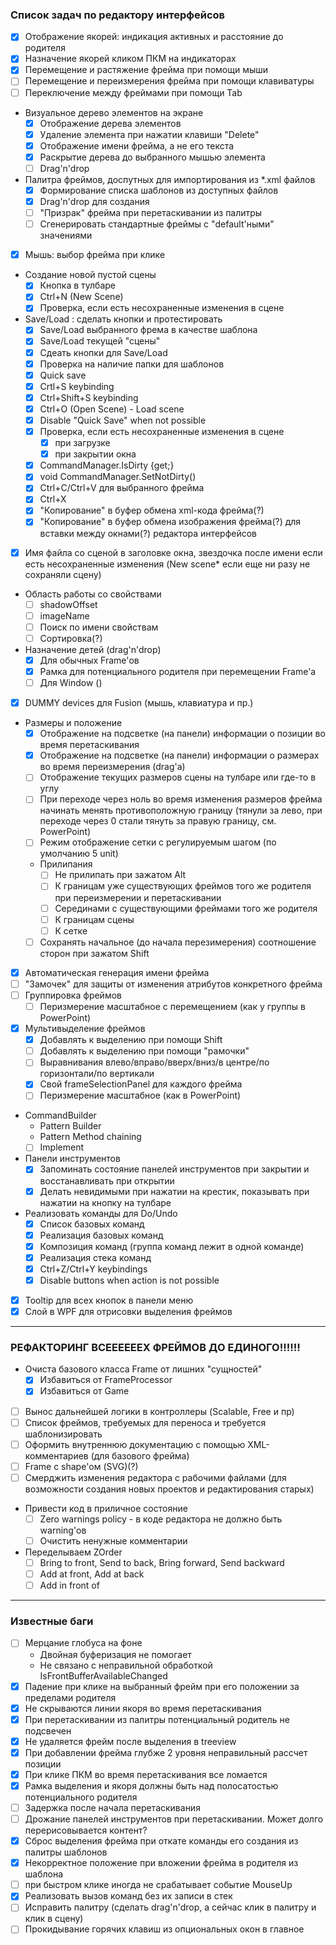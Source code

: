 ### Список задач по редактору интерфейсов
- [x] Отображение якорей: индикация активных и расстояние до родителя
- [x] Назначение якорей кликом ПКМ на индикаторах
- [x] Перемещение и растяжение фрейма при помощи мыши 
- [ ] Перемещение и переизмерения фрейма при помощи клавиватуры
- [ ] Переключение между фреймами при помощи Tab
- Визуальное дерево элементов на экране 
  - [x] Отображение дерева элементов
  - [x] Удаление элемента при нажатии клавиши "Delete"
  - [x] Отображение имени фрейма, а не его текста
  - [x] Раскрытие дерева до выбранного мышью элемента
  - [ ] Drag'n'drop   
- Палитра фреймов, доспутных для импортирования из *.xml файлов 
  - [x] Формирование списка шаблонов из доступных файлов
  - [x] Drag'n'drop для создания
  - [ ] "Призрак" фрейма при перетаскивании из палитры
  - [ ] Сгенерировать стандартные фреймы с "default'ными" значениями
- [x] Мышь: выбор фрейма при клике  
- Создание новой пустой сцены
  - [x] Кнопка в тулбаре
  - [x] Ctrl+N (New Scene)
  - [x] Проверка, если есть несохраненные изменения в сцене
- Save/Load : сделать кнопки и протестировать  
  - [x] Save/Load выбранного фрема в качестве шаблона
  - [x] Save/Load текущей "сцены"
  - [x] Сдеать кнопки для Save/Load
  - [x] Проверка на наличие папки для шаблонов 
  - [x] Quick save
  - [x] Crtl+S keybinding
  - [x] Ctrl+Shift+S keybinding
  - [x] Ctrl+O (Open Scene) - Load scene
  - [x] Disable "Quick Save" when not possible
  - [x] Проверка, если есть несохраненные изменения в сцене 
    - [x] при загрузке
    - [x] при закрытии окна
  - [x] CommandManager.IsDirty {get;}
  - [x] void CommandManager.SetNotDirty()  
  - [x] Ctrl+C/Ctrl+V для выбранного фрейма
  - [x] Ctrl+X
  - [x] "Копирование" в буфер обмена xml-кода фрейма(?)
  - [x] "Копирование" в буфер обмена изображения фрейма(?) для вставки между окнами(?) редактора интерфейсов
- [x] Имя файла со сценой в заголовке окна, звездочка после имени если есть несохраненные изменения (New scene* если еще ни разу не сохраняли сцену)
- Область работы со свойствами 
  - [ ] shadowOffset
  - [ ] imageName  
  - [ ] Поиск по имени свойствам
  - [ ] Сортировка(?)
- Назначение детей (drag'n'drop)
  - [x] Для обычных Frame'ов
  - [x] Рамка для потенциального родителя при перемещении Frame'а
  - [ ] Для Window () 
- [x] DUMMY devices для Fusion (мышь, клавиатура и пр.)
- Размеры и положение
  - [x] Отображение на подсветке (на панели) информации о позиции во время перетаскивания
  - [x] Отображение на подсветке (на панели) информации о размерах во время переизмерения (drag'а)
  - [ ] Отображение текущих размеров сцены на тулбаре или где-то в углу
  - [ ] При переходе через ноль во время изменения размеров фрейма начинать менять противоположную границу (тянули за лево, при переходе через 0 стали тянуть за правую границу, см. PowerPoint)  
  - [ ] Режим отображение сетки с регулируемым шагом (по умолчанию 5 unit)
  - Прилипания
    - [ ] Не прилипать при зажатом Alt
    - [ ] К границам уже существующих фреймов того же родителя при переизмерении и перетаскивании
    - [ ] Серединами с существующими фреймами того же родителя
    - [ ] К границам сцены    
    - [ ] К сетке
  - [ ] Сохранять начальное (до начала перезимерения) соотношение сторон при зажатом Shift
- [x] Автоматическая генерация имени фрейма
- [ ] "Замочек" для защиты от изменения атрибутов конкретного фрейма
- [ ] Группировка фреймов
  - [ ] Перизмерение масштабное с перемещением (как у группы в PowerPoint)
- [x] Мультивыделение фреймов
  - [x] Добавлять к выделению при помощи Shift
  - [ ] Добавлять к выделению при помощи "рамочки"
  - [ ] Выравнивания влево/вправо/вверх/вниз/в центре/по горизонтали/по вертикали
  - [x] Свой frameSelectionPanel для каждого фрейма
  - [ ] Перизмерение масштабное (как в PowerPoint)
- CommandBuilder
  - Pattern Builder
  - Pattern Method chaining
  - [ ] Implement
- Панели инструментов  
  - [x] Запоминать состояние панелей инструментов при закрытии и восстанавливать при открытии
  - [x] Делать невидимыми при нажатии на крестик, показывать при нажатии на кнопку на тулбаре
- Реализовать команды для Do/Undo
  - [x] Список базовых команд
  - [x] Реализация базовых команд
  - [x] Композиция команд (группа команд лежит в одной команде)
  - [x] Реализация стека команд 
  - [x] Ctrl+Z/Ctrl+Y keybindings
  - [x] Disable buttons when action is not possible
- [x] Tooltip для всех кнопок в панели меню
- [x] Слой в WPF для отрисовки выделения фреймов
---
### РЕФАКТОРИНГ ВСЕЕЕЕЕЕХ ФРЕЙМОВ ДО ЕДИНОГО!!!!!!
- Очиста базового класса Frame от лишних "сущностей"
	- [x] Избавиться от FrameProcessor
	- [x] Избавиться от Game
- [ ] Вынос дальнейшей логики в контроллеры (Scalable, Free и пр) 
- [ ] Список фреймов, требуемых для переноса и требуется шаблонизировать
- [ ] Оформить внутреннюю документацию с помощью XML-комментариев (для базового фрейма)
- [ ] Frame с shape'ом (SVG)(?)
- [ ] Смерджить изменения редактора с рабочими файлами (для возможности создания новых проектов и редактирования старых)
- Привести код в приличное состояние
  - [ ] Zero warnings policy - в коде редактора не должно быть warning'ов
  - [ ] Очистить ненужные комментарии
- Переделываем ZOrder
  - [ ] Bring to front, Send to back, Bring forward, Send backward
  - [ ] Add at front, Add at back
  - [ ] Add in front of
---
### Известные баги
- [ ] Мерцание глобуса на фоне
  - Двойная буферизация не помогает
  - Не связано с неправильной обработкой IsFrontBufferAvailableChanged
- [x] Падение при клике на выбранный фрейм при его положении за пределами родителя
- [x] Не скрываются линии якоря во время перетаскивания
- [x] При перетаскивании из палитры потенциальный родитель не подсвечен
- [x] Не удаляется фрейм после выделения в treeview 
- [x] При добавлении фрейма глубже 2 уровня неправильный рассчет позиции
- [x] При клике ПКМ во время перетаскивания все ломается
- [x] Рамка выделения и якоря должны быть над полосатостью потенциального родителя
- [ ] Задержка после начала перетаскивания
- [ ] Дрожание панелей инструментов при перетаскивании. Может долго перерисовывается контент?
- [x] Сброс выделения фрейма при откате команды его создания из палитры шаблонов
- [x] Некорректное положение при вложении фрейма в родителя из шаблона
- [ ] при быстром клике иногда не срабатывает событие MouseUp
- [x] Реализовать вызов команд без их записи в стек
- [ ] Исправить палитру (сделать drag'n'drop, а сейчас клик в палитру и клик в сцену)
- [ ] Прокидывание горячих клавиш из опциональных окон в главное
